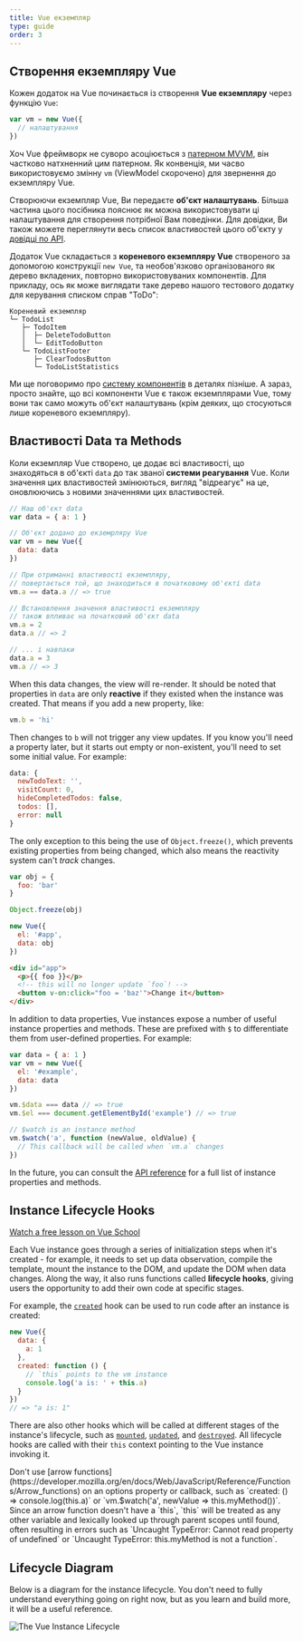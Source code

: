 ```yaml
---
title: Vue екземпляр
type: guide
order: 3
---
```


## Створення екземпляру Vue

Кожен додаток на Vue починається із створення **Vue екземпляру** через функцію `Vue`:

```js
var vm = new Vue({
  // налаштування
})
```

Хоч Vue фреймворк не суворо асоціюється з [патерном MVVM](https://en.wikipedia.org/wiki/Model_View_ViewModel), він частково натхненний цим патерном. Як конвенція, ми часво використовуємо змінну `vm` (ViewModel скорочено) для звернення до екземпляру Vue.

Створюючи екземпляр Vue, Ви передаєте **об'єкт налаштувань**. Більша частина цього посібника пояснює як можна використовувати ці налаштування для створення потрібної Вам поведінки. Для довідки, Ви також можете переглянути весь список властивостей цього об'єкту у [довідці по API](../api/#Options-Data).

Додаток Vue складається з **кореневого екземпляру Vue** створеного за допомогою конструкції `new Vue`, та необов'язково організованого як дерево вкладених, повторно використовуваних компонентів. Для прикладу, ось як може виглядати таке дерево нашого тестового додатку для керування списком справ "ToDo":

```
Кореневий екземпляр
└─ TodoList
   ├─ TodoItem
   │  ├─ DeleteTodoButton
   │  └─ EditTodoButton
   └─ TodoListFooter
      ├─ ClearTodosButton
      └─ TodoListStatistics
```

Ми ще поговоримо про [систему компонентів](components.html) в деталях пізніше. А зараз, просто знайте, що всі компоненти Vue є також екземплярами Vue, тому вони так само можуть об'єкт налаштувань (крім деяких, що стосуються лише кореневого екземпляру).

## Властивості Data та Methods

Коли екземпляр Vue створено, це додає всі властивості, що знаходяться в об'єкті `data` до так званої **системи реагування** Vue. Коли значення цих властивостей змінюються, вигляд "відреагує" на це, оновлюючись з новими значеннями цих властивостей.

```js
// Наш об'єкт data
var data = { a: 1 }

// Об'єкт додано до екземрляру Vue
var vm = new Vue({
  data: data
})

// При отриманні властивості екземпляру,
// повертається той, що знаходиться в початковому об'єкті data
vm.a == data.a // => true

// Встановлення значення властивості екземпляру
// також впливає на початковий об'єкт data
vm.a = 2
data.a // => 2

// ... і навпаки
data.a = 3
vm.a // => 3
```

When this data changes, the view will re-render. It should be noted that properties in `data` are only **reactive** if they existed when the instance was created. That means if you add a new property, like:

```js
vm.b = 'hi'
```

Then changes to `b` will not trigger any view updates. If you know you'll need a property later, but it starts out empty or non-existent, you'll need to set some initial value. For example:

```js
data: {
  newTodoText: '',
  visitCount: 0,
  hideCompletedTodos: false,
  todos: [],
  error: null
}
```

The only exception to this being the use of `Object.freeze()`, which prevents existing properties from being changed, which also means the reactivity system can't _track_ changes.

```js
var obj = {
  foo: 'bar'
}

Object.freeze(obj)

new Vue({
  el: '#app',
  data: obj
})
```

```html
<div id="app">
  <p>{{ foo }}</p>
  <!-- this will no longer update `foo`! -->
  <button v-on:click="foo = 'baz'">Change it</button>
</div>
```

In addition to data properties, Vue instances expose a number of useful instance properties and methods. These are prefixed with `$` to differentiate them from user-defined properties. For example:

```js
var data = { a: 1 }
var vm = new Vue({
  el: '#example',
  data: data
})

vm.$data === data // => true
vm.$el === document.getElementById('example') // => true

// $watch is an instance method
vm.$watch('a', function (newValue, oldValue) {
  // This callback will be called when `vm.a` changes
})
```

In the future, you can consult the [API reference](../api/#Instance-Properties) for a full list of instance properties and methods.

## Instance Lifecycle Hooks

<div class="vueschool"><a href="https://vueschool.io/lessons/understanding-the-vuejs-lifecycle-hooks?friend=vuejs" target="_blank" rel="sponsored noopener" title="Free Vue.js Lifecycle Hooks Lesson">Watch a free lesson on Vue School</a></div>

Each Vue instance goes through a series of initialization steps when it's created - for example, it needs to set up data observation, compile the template, mount the instance to the DOM, and update the DOM when data changes. Along the way, it also runs functions called **lifecycle hooks**, giving users the opportunity to add their own code at specific stages.

For example, the [`created`](../api/#created) hook can be used to run code after an instance is created:

```js
new Vue({
  data: {
    a: 1
  },
  created: function () {
    // `this` points to the vm instance
    console.log('a is: ' + this.a)
  }
})
// => "a is: 1"
```

There are also other hooks which will be called at different stages of the instance's lifecycle, such as [`mounted`](../api/#mounted), [`updated`](../api/#updated), and [`destroyed`](../api/#destroyed). All lifecycle hooks are called with their `this` context pointing to the Vue instance invoking it.

<p class="tip">Don't use [arrow functions](https://developer.mozilla.org/en/docs/Web/JavaScript/Reference/Functions/Arrow_functions) on an options property or callback, such as `created: () => console.log(this.a)` or `vm.$watch('a', newValue => this.myMethod())`. Since an arrow function doesn't have a `this`, `this` will be treated as any other variable and lexically looked up through parent scopes until found, often resulting in errors such as `Uncaught TypeError: Cannot read property of undefined` or `Uncaught TypeError: this.myMethod is not a function`.</p>

## Lifecycle Diagram

Below is a diagram for the instance lifecycle. You don't need to fully understand everything going on right now, but as you learn and build more, it will be a useful reference.

![The Vue Instance Lifecycle](/images/lifecycle.png)
